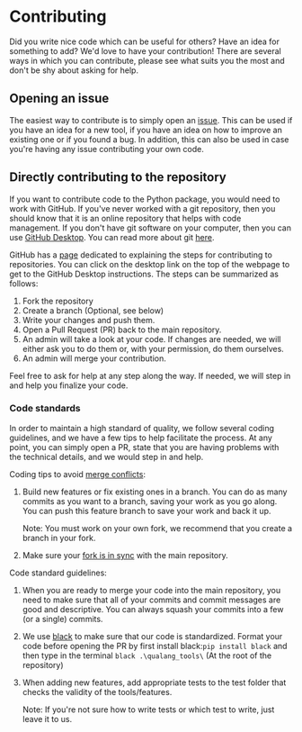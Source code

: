 # Contributing

Did you write nice code which can be useful for others? Have an idea for something to add? We'd love to have your contribution!
There are several ways in which you can contribute, please see what suits you the most and don't be shy about asking for help.

## Opening an issue

The easiest way to contribute is to simply open an [issue](https://github.com/qua-platform/py-qua-tools/issues).
This can be used if you have an idea for a new tool, if you have an idea on how to improve an existing one or if you found a bug.
In addition, this can also be used in case you're having any issue contributing your own code.

## Directly contributing to the repository

If you want to contribute code to the Python package, you would need to work with GitHub. 
If you've never worked with a git repository, then you should know that it is an online repository that helps with code management.
If you don't have git software on your computer, then you can use [GitHub Desktop](https://desktop.github.com/).
You can read more about git [here](https://docs.github.com/en/get-started/using-git/about-git).

GitHub has a [page](https://docs.github.com/en/get-started/quickstart/contributing-to-projects) dedicated to explaining the steps for contributing to repositories. 
You can click on the desktop link on the top of the webpage to get to the GitHub Desktop instructions.
The steps can be summarized as follows:
1. Fork the repository
2. Create a branch (Optional, see below)
3. Write your changes and push them.
4. Open a Pull Request (PR) back to the main repository.
5. An admin will take a look at your code. If changes are needed, we will either ask you to do them or, with your permission, do them ourselves.
6. An admin will merge your contribution.

Feel free to ask for help at any step along the way. If needed, we will step in and help you finalize your code.

### Code standards

In order to maintain a high standard of quality, we follow several coding guidelines, and we have a few tips to help facilitate the process.
At any point, you can simply open a PR, state that you are having problems with the technical details, and we would step in and help.

Coding tips to avoid [merge conflicts](https://docs.github.com/en/pull-requests/collaborating-with-pull-requests/addressing-merge-conflicts/resolving-a-merge-conflict-on-github):
1. Build new features or fix existing ones in a branch. You can do as many commits as you want to a branch, saving your work as you go along. You can push this feature branch to save your work and back it up. 
   
    Note: You must work on your own fork, we recommend that you create a branch in your fork.
2. Make sure your [fork is in sync](https://docs.github.com/en/pull-requests/collaborating-with-pull-requests/working-with-forks/syncing-a-fork) with the main repository.

Code standard guidelines:
1. When you are ready to merge your code into the main repository, you need to make sure that all of your commits and commit messages are good and descriptive. You can always squash your commits into a few (or a single) commits.
2. We use [black](https://pypi.org/project/black/) to make sure that our code is standardized. Format your code before opening the PR by first install black:```pip install black``` and then type in the terminal ```black .\qualang_tools\``` (At the root of the repository)
3. When adding new features, add appropriate tests to the test folder that checks the validity of the tools/features.
    
    Note: If you're not sure how to write tests or which test to write, just leave it to us. 
